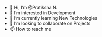- 👋 Hi, I’m @Pratiksha N.
- 👀 I’m interested in Development
- 🌱 I’m currently learning New Technologies
- 💞️ I’m looking to collaborate on Projects
- 📫 How to reach me 

<!---
PratsN/PratsN is a ✨ special ✨ repository because its `README.md` (this file) appears on your GitHub profile.
You can click the Preview link to take a look at your changes.
--->
